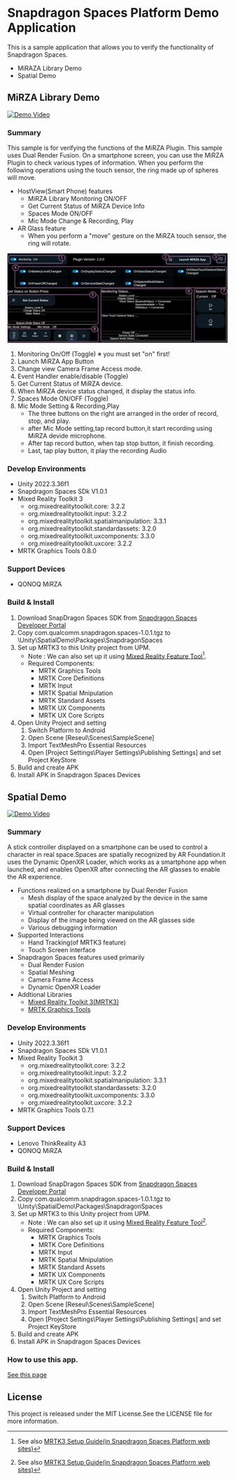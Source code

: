 # Snapdragon Spaces Platform Demo Application

This is a sample application that allows you to verify the functionality of Snapdragon Spaces.

* MiRAZA Library Demo
* Spatial Demo


## MiRZA Library Demo

[![Demo Video](https://img.youtube.com/vi/9_BkXJyxl3E/0.jpg)](https://youtu.be/9_BkXJyxl3E)

### Summary

This sample is for verifying the functions of the MiRZA Plugin.
This sample uses Dual Render Fusion. On a smartphone screen, you can use the MiRZA Plugin to check various types of information.
When you perform the following operations using the touch sensor, the ring made up of spheres will move.

* HostView(Smart Phone) features 
    * MiRZA Library Monitoring ON/OFF
    * Get Current Status of MiRZA Device Info
    * Spaces Mode ON/OFF
    * Mic Mode Change & Recording, Play
* AR Glass feature
    * When you perform a "move" gesture on the MiRZA touch sensor, the ring will rotate.


![](/images/MiRZALibrary.png)

1. Monitoring On/Off (Toggle) ※ you must set "on" first!
2. Launch MiRZA App Button
3. Change view Camera Frame Access mode.
4. Event Handler enable/disable (Toggle)
5. Get Current Status of MiRZA device.
6. When MiRZA device status changed, it display the status info.
7. Spaces Mode ON/OFF (Toggle)
8. Mic Mode Setting & Recording,Play
    * The three buttons on the right are arranged in the order of record, stop, and play.
    * after Mic Mode setting,tap record button,it start recording using MiRZA devide microphone.
    * After tap record button, when tap stop button, it finish recording.
    * Last, tap play button, it play the recording Audio

### Develop Environments

- Unity 2022.3.36f1
- Snapdragon Spaces SDk V1.0.1
- Mixed Reality Toolkit 3
   - org.mixedrealitytoolkit.core: 3.2.2
   - org.mixedrealitytoolkit.input: 3.2.2
   - org.mixedrealitytoolkit.spatialmanipulation: 3.3.1
   - org.mixedrealitytoolkit.standardassets: 3.2.0
   - org.mixedrealitytoolkit.uxcomponents: 3.3.0
   - org.mixedrealitytoolkit.uxcore: 3.2.2
- MRTK Graphics Tools 0.8.0

### Support Devices

- QONOQ MiRZA

### Build & Install

1. Download SnapDragon Spaces SDK from [Snapdragon Spaces Developer Portal](https://spaces.qualcomm.com/developer/)
1. Copy com.qualcomm.snapdragon.spaces-1.0.1.tgz to \Unity\SpatialDemo\Packages\SnapdragonSpaces
1. Set up MRTK3 to this Unity project from UPM.
    - Note : We can also set up it using [Mixed Reality Feature Tool](https://learn.microsoft.com/ja-jp/windows/mixed-reality/develop/unity/welcome-to-mr-feature-tool?wt.mc_id=WDIT-MVP-5003104)[^1].
    - Required Components:
        - MRTK Graphics Tools
        - MRTK Core Definitions
        - MRTK Input
        - MRTK Spatial Mnipulation
        - MRTK Standard Assets
        - MRTK UX Components
        - MRTK UX Core Scripts
1. Open Unity Project and setting
    1. Switch Platform to Android
    1. Open Scene [Reseul\Scenes\SampleScene]
    1. Import TextMeshPro Essential Resources
    1. Open [Project Settings\Player Settings\Publishing Settings] and set Project KeyStore
1. Build and create APK
1. Install APK in Snapdragon Spaces Devices

[^1]: See also [MRTK3 Setup Guide(in Snapdragon Spaces Platform web sites)](https://docs.spaces.qualcomm.com/unity/samples/preview/mrtk3-setup-guide) 

## Spatial Demo

[![Demo Video](https://img.youtube.com/vi/dyjCIETCc6c/0.jpg)](https://www.youtube.com/watch?v=dyjCIETCc6c)

### Summary
A stick controller displayed on a smartphone can be used to control a character in real space.Spaces are spatially recognized by AR Foundation.It uses the Dynamic OpenXR Loader, which works as a smartphone app when launched, and enables OpenXR after connecting the AR glasses to enable the AR experience.

- Functions realized on a smartphone by Dual Render Fusion
    - Mesh display of the space analyzed by the device in the same spatial coordinates as AR glasses
    - Virtual controller for character manipulation
    - Display of the image being viewed on the AR glasses side
    - Various debugging information
- Supported Interactions
    - Hand Tracking(of MRTK3 feature)
    - Touch Screen interface
- Snapdragon Spaces features used primarily
    - Dual Render Fusion
    - Spatial Meshing
    - Camera Frame Access
    - Dynamic OpenXR Loader
- Addtional Libraries
    - [Mixed Reality Toolkit 3(MRTK3)](https://github.com/MixedRealityToolkit/MixedRealityToolkit-Unity)
    - [MRTK Graphics Tools](https://github.com/microsoft/MixedReality-GraphicsTools-Unity)

### Develop Environments

- Unity 2022.3.36f1
- Snapdragon Spaces SDk V1.0.1
- Mixed Reality Toolkit 3
   - org.mixedrealitytoolkit.core: 3.2.2
   - org.mixedrealitytoolkit.input: 3.2.2
   - org.mixedrealitytoolkit.spatialmanipulation: 3.3.1
   - org.mixedrealitytoolkit.standardassets: 3.2.0
   - org.mixedrealitytoolkit.uxcomponents: 3.3.0
   - org.mixedrealitytoolkit.uxcore: 3.2.2
- MRTK Graphics Tools 0.7.1

### Support Devices

- Lenovo ThinkReality A3
- QONOQ MiRZA

### Build & Install

1. Download SnapDragon Spaces SDK from [Snapdragon Spaces Developer Portal](https://spaces.qualcomm.com/developer/)
1. Copy com.qualcomm.snapdragon.spaces-1.0.1.tgz to \Unity\SpatialDemo\Packages\SnapdragonSpaces
1. Set up MRTK3 to this Unity project from UPM.
    - Note : We can also set up it using [Mixed Reality Feature Tool](https://learn.microsoft.com/ja-jp/windows/mixed-reality/develop/unity/welcome-to-mr-feature-tool?wt.mc_id=WDIT-MVP-5003104)[^1].
    - Required Components:
        - MRTK Graphics Tools
        - MRTK Core Definitions
        - MRTK Input
        - MRTK Spatial Mnipulation
        - MRTK Standard Assets
        - MRTK UX Components
        - MRTK UX Core Scripts
1. Open Unity Project and setting
    1. Switch Platform to Android
    1. Open Scene [Reseul\Scenes\SampleScene]
    1. Import TextMeshPro Essential Resources
    1. Open [Project Settings\Player Settings\Publishing Settings] and set Project KeyStore
1. Build and create APK
1. Install APK in Snapdragon Spaces Devices

[^1]: See also [MRTK3 Setup Guide(in Snapdragon Spaces Platform web sites)](https://docs.spaces.qualcomm.com/unity/samples/preview/mrtk3-setup-guide) 

### How to use this app.

[See this page](Unity/SpatialDemo/HowToUse.md)

## License
This project is released under the MIT License.See the LICENSE file for more information.
